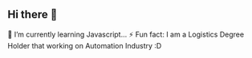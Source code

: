 ## Hi there 👋
🌱 I’m currently learning Javascript...
⚡ Fun fact: I am a Logistics Degree Holder that working on Automation Industry :D
<!--
**kentphang97/kentphang97** is a ✨ _special_ ✨ repository because its `README.md` (this file) appears on your GitHub profile.

Here are some ideas to get you started:

- 🌱 I’m currently learning Javascript...
- ⚡ Fun fact: I am a Logistics Degree Holder that working on Automation Industry :D
-->
